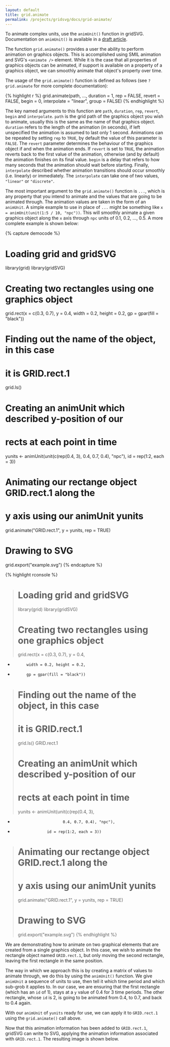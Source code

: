 ```yaml
---
layout: default
title: grid.animate
permalink: /projects/gridsvg/docs/grid-animate/
---
```


<p class="notice">To animate complex units, use the <code>animUnit()</code> function in gridSVG. Documentation on <code>animUnit()</code> is available in a <a href="https://www.stat.auckland.ac.nz/~paul/gridSVG/gridsvg.pdf">draft article</a>.</p>

The function `grid.animate()` provides a user the ability to perform animation
on graphics objects. This is accomplished using SMIL animation and SVG's
`<animate />` element. While it is the case that all properties of graphics
objects can be animated, if support is available on a property of a graphics
object, we can smoothly animate that object's property over time.

The usage of the `grid.animate()` function is defined as follows (see
`?grid.animate` for more complete documentation):

{% highlight r %}
grid.animate(path, ..., 
             duration = 1, rep = FALSE, revert = FALSE,
             begin = 0, interpolate = "linear", group = FALSE)
{% endhighlight %}

The key named arguments to this function are `path`, `duration`, `rep`,
`revert`, `begin` and `interpolate`. `path` is the grid path of the graphics object you wish to animate,
usually this is the same as the name of that graphics object. `duration` refers
to the length of the animation (in seconds), if left unspecified the animation
is assumed to last only 1 second. Animations can be repeated by setting `rep`
to `TRUE`, by default the value of this parameter is `FALSE`. The `revert`
parameter determines the behaviour of the graphics object if and when the
animation ends. If `revert` is set to `TRUE`, the animation reverts back to the
first value of the animation, otherwise (and by default) the animation finishes
on its final value. `begin` is a delay that refers to how many seconds that the
animation should wait before starting. Finally, `interpolate` described whether
animation transitions should occur smoothly (i.e. linearly) or immediately. The
`interpolate` can take one of two values, `"linear"` or `"discrete"`.

The most important argument to the `grid.animate()` function is `...`, which is
any property that you intend to animate and the values that are going to be
animated through. The animation values are taken in the form of an `animUnit`.
A simple example to use in place of `...` might be something like `x = animUnit(unit(1:5 / 10, "npc"))`.
This will smoothly animate a given graphics object along the `x` axis through `npc`
units of 0.1, 0.2, ..., 0.5. A more complete example is shown below:

{% capture democode %}
# Loading grid and gridSVG
library(grid)
library(gridSVG)

# Creating two rectangles using one graphics object
grid.rect(x = c(0.3, 0.7), y = 0.4,
          width = 0.2, height = 0.2,
          gp = gpar(fill = "black"))

# Finding out the name of the object, in this case
# it is GRID.rect.1
grid.ls()

# Creating an animUnit which described y-position of our
# rects at each point in time
yunits <- animUnit(unit(c(rep(0.4, 3),
                          0.4, 0.7, 0.4), "npc"),
                   id = rep(1:2, each = 3))

# Animating our rectange object GRID.rect.1 along the
# y axis using our animUnit yunits
grid.animate("GRID.rect.1", y = yunits, rep = TRUE)

# Drawing to SVG
grid.export("example.svg")
{% endcapture %}

{% highlight rconsole %}
> # Loading grid and gridSVG
> library(grid)
> library(gridSVG)
> 
> # Creating two rectangles using one graphics object
> grid.rect(x = c(0.3, 0.7), y = 0.4,
+           width = 0.2, height = 0.2,
+           gp = gpar(fill = "black"))
> 
> # Finding out the name of the object, in this case
> # it is GRID.rect.1
> grid.ls()
GRID.rect.1
> 
> # Creating an animUnit which described y-position of our
> # rects at each point in time
> yunits <- animUnit(unit(c(rep(0.4, 3),
+                           0.4, 0.7, 0.4), "npc"),
+                    id = rep(1:2, each = 3))
> 
> # Animating our rectange object GRID.rect.1 along the
> # y axis using our animUnit yunits
> grid.animate("GRID.rect.1", y = yunits, rep = TRUE)
> 
> # Drawing to SVG
> grid.export("example.svg")
{% endhighlight %}

We are demonstrating how to animate on two graphical elements that are created
from a single graphics object. In this case, we wish to animate the rectangle
object named `GRID.rect.1`, but only moving the second rectangle, leaving the
first rectangle in the same position.

The way in which we approach this is by creating a matrix of values to animate
through, we do this by using the `animUnit()` function. We give `animUnit` a
sequence of units to use, then tell it which time period and which sub-grob it
applies to. In our case, we are ensuring that the first rectangle (which has an
`id` of 1), stays at a `y` value of 0.4 for 3 time periods. The other
rectangle, whose `id` is 2, is going to be animated from 0.4, to 0.7, and back
to 0.4 again.

With our `animUnit` of `yunits` ready for use, we can apply it to `GRID.rect.1`
using the `grid.animate()` call above.

Now that this animation information has been added to `GRID.rect.1`,
gridSVG can write to SVG, applying the animation information associated with
`GRID.rect.1`. The resulting image is shown below.

<object data="/projects/gridsvg/docs/grid-animate-example.svg" type="image/svg+xml" class="span-90pc"></object>

<script type="text/javascript" src="/scripts/gridsvg-scripts.min.js"></script>
